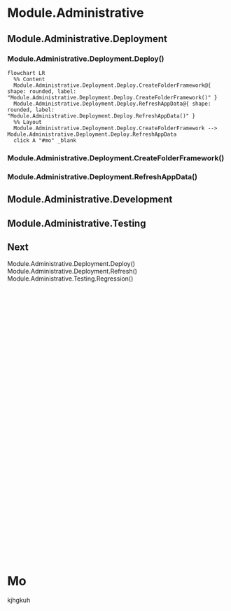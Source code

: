 <!-- u250908 -->

# Module.Administrative

## Module.Administrative.Deployment

### Module.Administrative.Deployment.Deploy()

```mermaid
flowchart LR
  %% Content
  Module.Administrative.Deployment.Deploy.CreateFolderFramework@{ shape: rounded, label: "Module.Administrative.Deployment.Deploy.CreateFolderFramework()" }
  Module.Administrative.Deployment.Deploy.RefreshAppData@{ shape: rounded, label: "Module.Administrative.Deployment.Deploy.RefreshAppData()" }
  %% Layout
  Module.Administrative.Deployment.Deploy.CreateFolderFramework --> Module.Administrative.Deployment.Deploy.RefreshAppData
  click A "#mo" _blank

```

### Module.Administrative.Deployment.CreateFolderFramework()



### Module.Administrative.Deployment.RefreshAppData()

## Module.Administrative.Development


## Module.Administrative.Testing


## Next

Module.Administrative.Deployment.Deploy()
Module.Administrative.Deployment.Refresh()
Module.Administrative.Testing.Regression()


<br>
<br>
<br>
<br>
<br>
<br><br>
<br>
<br><br>
<br>
<br><br>
<br>
<br><br>
<br>
<br><br>
<br>
<br><br>
<br>
<br><br>
<br>
<br><br>
<br>
<br><br>
<br>
<br><br>
<br>
<br>

# Mo

kjhgkuh